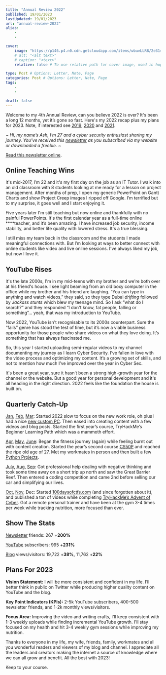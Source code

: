 ```yaml
---
title: "Annual Review 2022"
published: 19/01/2023
lastUpdated: 19/01/2023
url: "annual-review-2022"
alias:
    - 
    - 

cover:
    image: "https://p146.p4.n0.cdn.getcloudapp.com/items/wbuvLLR8/2e314d37-231c-482d-b7c9-5852205962d0.jpeg?v=13fffdea8807d1d735087f8f03aec316"
    # alt: "<alt text>"
    # caption: "<text>"
    relative: false # To use relative path for cover image, used in hugo Page-bundles 

type: Post # Options: Letter, Note, Page
categories: Post # Options: Letter, Note, Page
tags:
    - 
    - 

draft: false
---
```


Welcome to my 4th Annual Review, can you believe 2022 is over? It's been a long 12 months, yet it’s gone so fast. Here's my 2022 recap plus my plans for 2023. Note, if interested see [2019](https://mrash.co/2019-in-review/), [2020](https://mrash.co/yearly-review-2020/) and [2021](https://mrash.co/2021-review-2022-plan/).

~ *Hi, my name’s Ash, I’m 27 and a cyber security enthusiast sharing my journey. You’ve received this [newsletter](https://mrash.co/newsletters) as you subscribed via my website or downloaded a freebie. ~*

[Read this newsletter online](https://mrash.co/letter/annual-review-2022/).

## Online Teaching Wins

It's mid-2017, I’m 22 and it's my first day on the job as an IT Tutor. I walk into an old classroom with 8 students looking at me ready for a lesson on project management. After months of prep, I open my generic PowerPoint on Gantt Charts and show Project Creep images I ripped off Google. I’m terrified but to my surprise, it goes well and I start enjoying it.

Five years later I'm still teaching but now online and thankfully with no painful PowerPoints. It's the first calendar year as a full-time online ****teacher, and it’s been amazing. I have increased job security, income stability, and better life quality with lowered stress. It's a true blessing.

I still miss my team back in the classroom and the students I made meaningful connections with. But I’m looking at ways to better connect with online students like video and live online sessions. I've always liked my job, but now I love it.

## YouTube Rises

It's the late 2000s, I'm in my mid-teens with my brother and we're both over at his friend's house. I see light beaming from an old boxy computer in the office while my brother and his friend are laughing. “You can type in anything and watch videos,” they said, so they type Dubai *drifting* followed by *Jackass stunts* which blew my teenage mind. So I ask “what do I search?” and they responded “I don't know, fat people, falling or something”… yeah, that was my introduction to YouTube.

Now 2022, YouTube isn't recognisable to its 2000s counterpart. Sure the “fails” genre has stood the test of time, but it’s now a viable business opportunity for those people who share videos on what they love doing. It’s something that has always fascinated me.

So, this year I started uploading semi-regular videos to my channel documenting my journey as I learn Cyber Security. I’ve fallen in love with the video process and optimizing my content. It’s a growing set of skills, and not to mention how much I’ve improved over the year in Cyber Sec.

It's been a great year, sure it hasn’t been a strong high-growth year for the channel or the website. But a good year for personal development and it's all heading in the right direction. 2022 feels like the foundation the house is built on.

## Quarterly Catch-Up

[Jan](https://mrash.co/letter/healthy-home-work-life-jan-22/), [Feb](https://mrash.co/letter/put-yourself-out-feb-22/), [Mar](https://mrash.co/letter/scammed-mar-22/): Started 2022 slow to focus on the new work role, oh plus I had a nice [new custom PC](https://mrash.co/how-to-build-a-pc-2022/). Then eased into creating content with a few videos and blog posts. Started the first year’s course, TryHackMe’s Beginner Learning Path which was a mammoth effort.

[Apr](https://mrash.co/letter/lazy-n-lost-april-22/), [May](https://mrash.co/letter/dilemma-may-22/), [June](https://mrash.co/letter/check-in-june-22/): Began the fitness journey (again) while feeling burnt out with content creation. Started the year’s second course [CS50P](https://mrash.co/cs50-python-problem-set-guide/) and reached the ripe old age of 27. Met my workmates in person and then built a few [Python Projects](https://mrash.co/?s=python+projects).

[July](https://mrash.co/letter/get-help-july-22/), [Aug](https://mrash.co/letter/afk-aug-22/), [Sep](https://mrash.co/letter/i-won-sep-22/): Got professional help dealing with negative thinking and took some time away on a short trip up north and saw the Great Barrier Reef. Then entered a coding competition and came 2nd before selling our car and simplifying our lives.

[Oct](https://mrash.co/letter/learn-cybersec-oct-22/), [Nov](https://mrash.co/letter/biz-plan-nov-22/), Dec: Started [100daysofctfs.com](https://100daysofctfs.com/) (and since forgotten about it), and published a ton of videos while completing [TryHackMe’s Advent of Cyber](https://youtube.com/playlist?list=PLGR72TW7SUVrLm8EL-RGhufHB6lqostsA). Got a remote personal trainer and have been at the gym 3-4 times per week while tracking nutrition, more focused than ever. 

## Show The Stats

[Newsletter](https://mrash.co/newsletters) friends: 267 +**200%**

[YouTube](https://youtube.com/mrashleyball) subscribers: 995 +**231%**

[Blog](https://mrashleyball.com/blog/) views/visitors: 19,722 +**38%,** 11,762 +**22%**

## Plans For 2023

**Vision Statement:** I will be more consistent and confident in my life. I’ll better think in public on Twitter while producing higher quality content on YouTube and the blog.

**Key Point Indicators (KPIs):** 2-5k YouTube subscribers, 400-500 newsletter friends, and 1-2k monthly views/visitors.

**Focus Area:** Improving the video and writing crafts, I'll keep consistent with 1-3 weekly uploads while finding incremental YouTube growth. I'll stay focused on my health and hit 3-4 weekly gym sessions while improving my nutrition.

Thanks to everyone in my life, my wife, friends, family, workmates and all you wonderful readers and viewers of my blog and channel. I appreciate all the leaders and creators making the internet a source of knowledge where we can all grow and benefit. All the best with 2023!

Keep to your course.